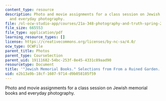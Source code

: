 ```yaml
---
content_type: resource
description: Photo and movie assignments for a class session on Jewish memorial books
  and everyday photography.
file: /ol-ocw-studio-app/courses/21a-348-photography-and-truth-spring-2008/e2b13a9b18cf16079714d9b058105f59_MIT21A_348S08_memorials.pdf
file_size: 665553
file_type: application/pdf
learning_resource_types: []
license: https://creativecommons.org/licenses/by-nc-sa/4.0/
ocw_type: OCWFile
parent_title: Photos
parent_type: CourseSection
parent_uid: 19111682-54bc-253f-8e45-4331c89aad90
resourcetype: Document
title: '"Jewish Memorial Books." Selections from From a Ruined Garden.'
uid: e2b13a9b-18cf-1607-9714-d9b058105f59
---
```

Photo and movie assignments for a class session on Jewish memorial books and everyday photography.